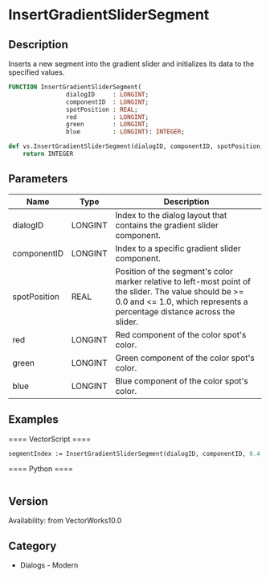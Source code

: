 # InsertGradientSliderSegment

## Description
Inserts a new segment into the gradient slider and initializes its data to the specified values.

```pascal
FUNCTION InsertGradientSliderSegment(
				dialogID     : LONGINT;
				componentID  : LONGINT;
				spotPosition : REAL;
				red          : LONGINT;
				green        : LONGINT;
				blue         : LONGINT): INTEGER;
```

```python
def vs.InsertGradientSliderSegment(dialogID, componentID, spotPosition, red, green, blue):
    return INTEGER
```

## Parameters
|Name|Type|Description|
|---|---|---|
|dialogID|LONGINT|Index to the dialog layout that contains the gradient slider component.|
|componentID|LONGINT|Index to a specific gradient slider component.|
|spotPosition|REAL|Position of the segment's color marker relative to left-most point of the slider. The value should be &gt;= 0.0 and &lt;= 1.0, which represents a percentage distance across the slider.|
|red|LONGINT|Red component of the color spot's color.|(red &gt;= 0 and red &lt;= 255)|
|green|LONGINT|Green component of the color spot's color.|(green &gt;= 0 and green &lt;= 255)|
|blue|LONGINT|Blue component of the color spot's color.|(blue &gt;= 0 and blue &lt;= 255)|

## Examples
==== VectorScript ====
```pascal
segmentIndex := InsertGradientSliderSegment(dialogID, componentID, 0.4, 255, 255, 255);
```
==== Python ====
```python

```

## Version
Availability: from VectorWorks10.0

## Category
* Dialogs - Modern


